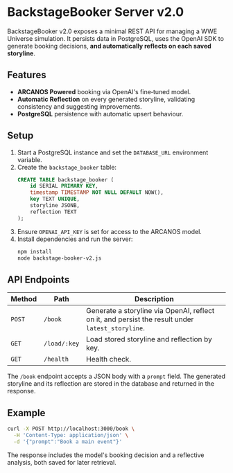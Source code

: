 # BackstageBooker Server v2.0

BackstageBooker v2.0 exposes a minimal REST API for managing a WWE Universe simulation. It persists data in PostgreSQL, uses the OpenAI SDK to generate booking decisions, **and automatically reflects on each saved storyline**.

## Features
- **ARCANOS Powered** booking via OpenAI's fine‑tuned model.
- **Automatic Reflection** on every generated storyline, validating consistency and suggesting improvements.
- **PostgreSQL** persistence with automatic upsert behaviour.

## Setup
1. Start a PostgreSQL instance and set the `DATABASE_URL` environment variable.
2. Create the `backstage_booker` table:
   ```sql
   CREATE TABLE backstage_booker (
       id SERIAL PRIMARY KEY,
       timestamp TIMESTAMP NOT NULL DEFAULT NOW(),
       key TEXT UNIQUE,
       storyline JSONB,
       reflection TEXT
   );
   ```
3. Ensure `OPENAI_API_KEY` is set for access to the ARCANOS model.
4. Install dependencies and run the server:
   ```bash
   npm install
   node backstage-booker-v2.js
   ```

## API Endpoints
| Method | Path | Description |
|--------|------|-------------|
| `POST` | `/book` | Generate a storyline via OpenAI, reflect on it, and persist the result under `latest_storyline`. |
| `GET`  | `/load/:key` | Load stored storyline and reflection by key. |
| `GET`  | `/health` | Health check. |

The `/book` endpoint accepts a JSON body with a `prompt` field. The generated storyline and its reflection are stored in the database and returned in the response.

## Example
```bash
curl -X POST http://localhost:3000/book \
  -H 'Content-Type: application/json' \
  -d '{"prompt":"Book a main event"}'
```

The response includes the model's booking decision and a reflective analysis, both saved for later retrieval.
